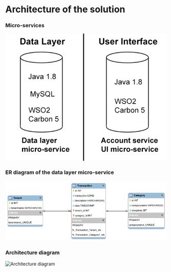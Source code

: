 Architecture of the solution 
============================

### Micro-services ###

![Micro-services](readme/microservices.png)

### ER diagram of the data layer micro-service ###

![ER diagram](readme/erd.png)

### Architecture diagram ###

![Architecture diagram](readme/architecturediagram.png)

